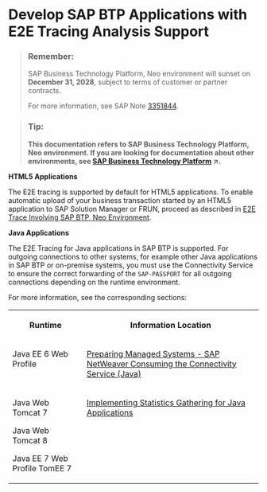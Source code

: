 <!-- loio85664123381146fab8542455cb2322cf -->

# Develop SAP BTP Applications with E2E Tracing Analysis Support

> ### Remember:  
> SAP Business Technology Platform, Neo environment will sunset on **December 31, 2028**, subject to terms of customer or partner contracts.
> 
> For more information, see SAP Note [3351844](https://launchpad.support.sap.com/#/notes/3351844).

> ### Tip:  
> **This documentation refers to SAP Business Technology Platform, Neo environment. If you are looking for documentation about other environments, see [SAP Business Technology Platform](https://help.sap.com/viewer/65de2977205c403bbc107264b8eccf4b/Cloud/en-US/6a2c1ab5a31b4ed9a2ce17a5329e1dd8.html "SAP Business Technology Platform (SAP BTP) is an integrated offering comprised of four technology portfolios: database and data management, application development and integration, analytics, and intelligent technologies. The platform offers users the ability to turn data into business value, compose end-to-end business processes, and build and extend SAP applications quickly.") :arrow_upper_right:.**

**HTML5 Applications**

The E2E tracing is supported by default for HTML5 applications. To enable automatic upload of your business transaction started by an HTML5 application to SAP Solution Manager or FRUN, proceed as described in [E2E Trace Involving SAP BTP, Neo Environment](https://wiki.scn.sap.com/wiki/display/TechOps/E2E+Trace+involving+SAP+Cloud+Platform).

**Java Applications**

The E2E Tracing for Java applications in SAP BTP is supported. For outgoing connections to other systems, for example other Java applications in SAP BTP or on-premise systems, you must use the Connectivity Service to ensure the correct forwarding of the `SAP-PASSPORT` for all outgoing connections depending on the runtime environment.

For more information, see the corresponding sections:


<table>
<tr>
<th valign="top">

Runtime



</th>
<th valign="top">

Information Location



</th>
</tr>
<tr>
<td valign="top">

Java EE 6 Web Profile



</td>
<td valign="top">

[Preparing Managed Systems - SAP NetWeaver Consuming the Connectivity Service \(Java\)](https://help.sap.com/viewer/cca91383641e40ffbe03bdc78f00f681/Cloud/en-US/e5c9867dbb571014957ef9d7a8846b1c.html)



</td>
</tr>
<tr>
<td valign="top">

Java Web Tomcat 7

Java Web Tomcat 8

Java EE 7 Web Profile TomEE 7



</td>
<td valign="top">

[Implementing Statistics Gathering for Java Applications](implementing-statistics-gathering-for-java-applications-05a0710.md)



</td>
</tr>
</table>


